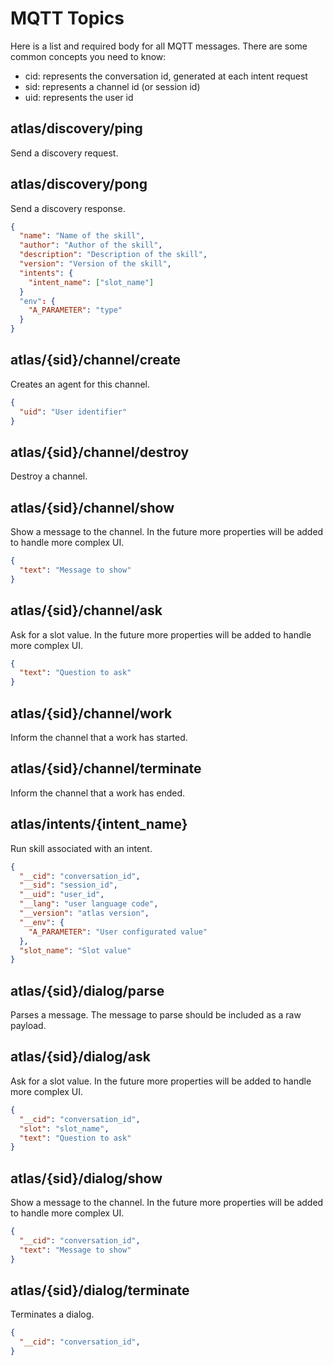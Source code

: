 MQTT Topics
===

Here is a list and required body for all MQTT messages. There are some common concepts you need to know:

- cid: represents the conversation id, generated at each intent request
- sid: represents a channel id (or session id)
- uid: represents the user id

## atlas/discovery/ping

Send a discovery request.

## atlas/discovery/pong

Send a discovery response.

```json
{
  "name": "Name of the skill",
  "author": "Author of the skill",
  "description": "Description of the skill",
  "version": "Version of the skill",
  "intents": {
    "intent_name": ["slot_name"]
  }
  "env": {
    "A_PARAMETER": "type"
  }
}
```

## atlas/{sid}/channel/create

Creates an agent for this channel.

```json
{
  "uid": "User identifier"
}
```

## atlas/{sid}/channel/destroy

Destroy a channel.

## atlas/{sid}/channel/show

Show a message to the channel. In the future more properties will be added to handle more complex UI.

```json
{
  "text": "Message to show"
}
```

## atlas/{sid}/channel/ask

Ask for a slot value. In the future more properties will be added to handle more complex UI.

```json
{
  "text": "Question to ask"
}
```

## atlas/{sid}/channel/work

Inform the channel that a work has started.

## atlas/{sid}/channel/terminate

Inform the channel that a work has ended.

## atlas/intents/{intent_name}

Run skill associated with an intent.

```json
{
  "__cid": "conversation_id",
  "__sid": "session_id",
  "__uid": "user_id",
  "__lang": "user language code",
  "__version": "atlas version",
  "__env": {
    "A_PARAMETER": "User configurated value"
  },
  "slot_name": "Slot value"
}
```

## atlas/{sid}/dialog/parse

Parses a message. The message to parse should be included as a raw payload.

## atlas/{sid}/dialog/ask

Ask for a slot value. In the future more properties will be added to handle more complex UI.

```json
{
  "__cid": "conversation_id",
  "slot": "slot_name",
  "text": "Question to ask"
}
```

## atlas/{sid}/dialog/show

Show a message to the channel. In the future more properties will be added to handle more complex UI.

```json
{
  "__cid": "conversation_id",
  "text": "Message to show"
}
```

## atlas/{sid}/dialog/terminate

Terminates a dialog.

```json
{
  "__cid": "conversation_id",
}
```